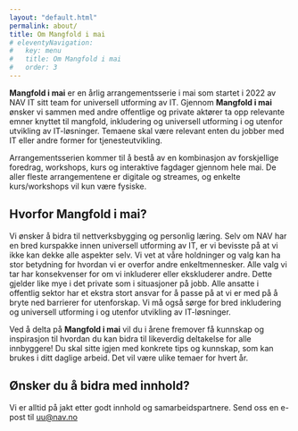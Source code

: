 ```yaml
---
layout: "default.html"
permalink: about/
title: Om Mangfold i mai
# eleventyNavigation:
#   key: menu
#   title: Om Mangfold i mai
#   order: 3
---
```


**Mangfold i mai** er en årlig arrangementsserie i mai som startet i 2022 av NAV IT sitt team for universell utforming av IT. 
Gjennom **Mangfold i mai** ønsker vi sammen med andre offentlige og private aktører ta opp relevante emner knyttet til mangfold, inkludering og universell utforming i og utenfor utvikling av IT-løsninger. Temaene skal være relevant enten du jobber med IT eller andre former for tjenesteutvikling.

Arrangementsserien kommer til å bestå av en kombinasjon av forskjellige foredrag, workshops, kurs og interaktive fagdager gjennom hele mai. De aller fleste arrangementene er digitale og streames, og enkelte kurs/workshops vil kun være fysiske. 

## Hvorfor Mangfold i mai?
Vi ønsker å bidra til nettverksbygging og personlig læring. Selv om NAV har en bred kurspakke innen universell utforming av IT, er vi bevisste på at vi ikke kan dekke alle aspekter selv. 
Vi vet at våre holdninger og valg kan ha stor betydning for hvordan vi er overfor andre enkeltmennesker. Alle valg vi tar har konsekvenser for om vi inkluderer eller ekskluderer andre. Dette gjelder like mye i det private som i situasjoner på jobb.
Alle ansatte i offentlig sektor har et ekstra stort ansvar for å passe på at vi er med på å bryte ned barrierer for utenforskap. Vi må også sørge for bred inkludering og universell utforming i og utenfor utvikling av IT-løsninger. 

Ved å delta på **Mangfold i mai** vil du i årene fremover få kunnskap og inspirasjon til hvordan du kan bidra til likeverdig deltakelse for alle innbyggere! Du skal sitte igjen med konkrete tips og kunnskap, som kan brukes i ditt daglige arbeid. Det vil være ulike temaer for hvert år.

## Ønsker du å bidra med innhold?
Vi er alltid på jakt etter godt innhold og samarbeidspartnere. Send oss en e-post til uu@nav.no
